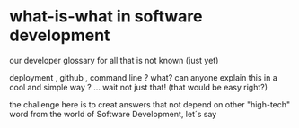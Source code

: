 # what-is-what in software development
our developer glossary for all that is not known (just yet)

deployment , github , command line ? what? can anyone explain this in a cool and simple way ? ... wait not just that! (that would be easy right?)

the challenge here is to creat answers that not depend on other "high-tech" word from the world of Software Development, let´s say
